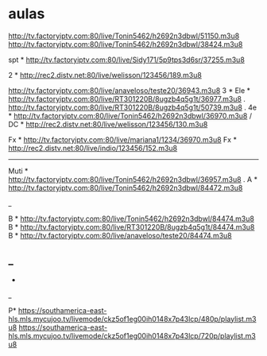 # aulas



http://tv.factoryiptv.com:80/live/Tonin5462/h2692n3dbwl/51150.m3u8
http://tv.factoryiptv.com:80/live/Tonin5462/h2692n3dbwl/38424.m3u8



















spt * http://tv.factoryiptv.com:80/live/Sidy171/5p9tps3d6sr/37255.m3u8

2 * http://rec2.distv.net:80/live/welisson/123456/189.m3u8

http://tv.factoryiptv.com:80/live/anaveloso/teste20/36943.m3u8
3 * 
Ele * http://tv.factoryiptv.com:80/live/RT301220B/8ugzb4q5g1t/36977.m3u8
.
http://tv.factoryiptv.com:80/live/RT301220B/8ugzb4q5g1t/50739.m3u8
.
4e * http://tv.factoryiptv.com:80/live/Tonin5462/h2692n3dbwl/36970.m3u8
/
DC * http://rec2.distv.net:80/live/welisson/123456/130.m3u8

Fx * http://tv.factoryiptv.com:80/live/mariana1/1234/36970.m3u8
Fx * http://rec2.distv.net:80/live/indio/123456/152.m3u8

---------------------------------------------

Muti * http://tv.factoryiptv.com:80/live/Tonin5462/h2692n3dbwl/36957.m3u8
.
A * http://tv.factoryiptv.com:80/live/Tonin5462/h2692n3dbwl/84472.m3u8

_

B * http://tv.factoryiptv.com:80/live/Tonin5462/h2692n3dbwl/84474.m3u8
B * http://tv.factoryiptv.com:80/live/RT301220B/8ugzb4q5g1t/84474.m3u8
B * http://tv.factoryiptv.com:80/live/anaveloso/teste20/84474.m3u8

_
-
-
_

P* https://southamerica-east-hls.mls.mycujoo.tv/livemode/ckz5of1eg00ih0148x7p43lcp/480p/playlist.m3u8
https://southamerica-east-hls.mls.mycujoo.tv/livemode/ckz5of1eg00ih0148x7p43lcp/720p/playlist.m3u8
